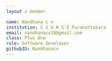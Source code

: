 ```yaml
--- 
layout : member 

name: Nandhana c v
institution: S S G H S S Puranattukara
email: nandhanacv10@gmail.com
class: Plus One
role: Software Developer 
githubID: Nandhanacv
--- 
```


